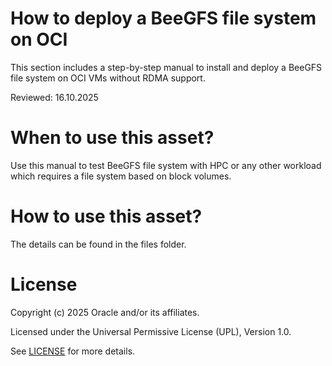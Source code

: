 # How to deploy a BeeGFS file system on OCI

This section includes a step-by-step manual to install and deploy a BeeGFS file system on OCI VMs without RDMA support.

Reviewed: 16.10.2025
 
# When to use this asset?
 
Use this manual to test BeeGFS file system with HPC or any other workload which requires a file system based on block volumes.
 
# How to use this asset?
 
The details can be found in the files folder.
 
# License
 
Copyright (c) 2025 Oracle and/or its affiliates.
 
Licensed under the Universal Permissive License (UPL), Version 1.0.
 
See [LICENSE](https://github.com/oracle-devrel/technology-engineering/blob/main/LICENSE) for more details.






